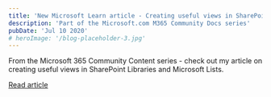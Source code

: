 ```yaml
---
title: 'New Microsoft Learn article - Creating useful views in SharePoint sites'
description: 'Part of the Microsoft.com M365 Community Docs series'
pubDate: 'Jul 10 2020'
# heroImage: '/blog-placeholder-3.jpg'
---
```


From the Microsoft 365 Community Content series - check out my article on creating useful views in SharePoint Libraries and Microsoft Lists.

<a href="https://learn.microsoft.com/en-us/microsoft-365/community/creating-useful-views-in-lists-libraries" target="_blank">Read article</a>
